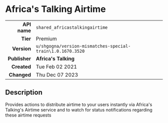# Africa's Talking Airtime
| | |
|-:|-|
|**API name**|`shared_africastalkingairtime`|
|**Tier**|Premium|
|**Version**|`u/shgogna/version-mismatches-special-train\1.0.1670.3520`|
|**Publisher**|**Africa's Talking**|
|**Created**|Tue Feb 02 2021|
|**Changed**|Thu Dec 07 2023|

## Description
Provides actions to distribute airtime to your users instantly via Africa's Talking's Airtime service and to watch for status notifications regarding these airtime requests
